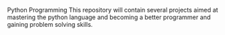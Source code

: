 Python Programming 
This repository will contain several projects aimed at mastering the python language and becoming a better programmer and gaining problem solving skills.
